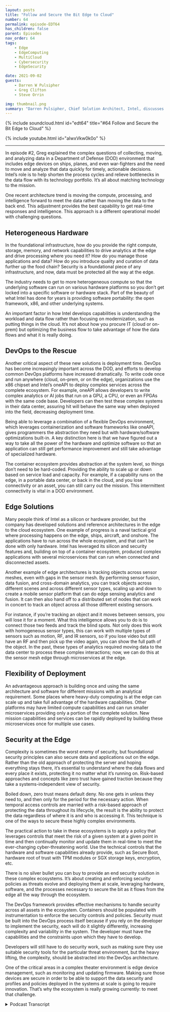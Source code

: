 ```yaml
---
layout: posts
title: "Follow and Secure the Bit Edge to Cloud"
number: 64
permalink: episode-EDT64
has_children: false
parent: Episodes
nav_order: 64
tags:
    - Edge
    - EdgeComputing
    - MultiCloud
    - Cybersecurity
    - EdgeSecurity

date: 2021-09-02
guests:
    - Darren W Pulsipher
    - Greg Clifton
    - Steve Orrin

img: thumbnail.png
summary: "Darren Pulsipher, Chief Solution Architect, Intel, discusses following the bit with Greg Clifton, Director, DOD and Intelligence, Intel, in a follow-up to episode #2, along with Steve Orrin, CTO Federal, Intel, who lends his expertise on security in complex edge to cloud environments."
---
```


{% include soundcloud.html id="edt64" title="#64 Follow and Secure the Bit Edge to Cloud" %}

{% include youtube.html id="aIwxVkw0k0o" %}

---

In episode #2, Greg explained the complex questions of collecting, moving, and analyzing data in a Department of Defense (DOD) environment that includes edge devices on ships, planes, and even war-fighters and the need to move and analyze that data quickly for timely, actionable decisions. Intel’s role is to help shorten the process cycles and relieve bottlenecks in the data flow with its technology portfolio. It’s all about matching technology to the mission.

One recent architecture trend is moving the compute, processing, and intelligence forward to meet the data rather than moving the data to the back end. This adjustment provides the best capability to get real-time responses and intelligence. This approach is a different operational model with challenging questions.

## Heterogeneous Hardware

In the foundational infrastructure, how do you provide the right compute, storage, memory, and network capabilities to drive analytics at the edge and drive processing where you need it? How do you manage those applications and data? How do you introduce quality and curation of data further up the food chain? Security is a foundational piece of any infrastructure, and now, data must be protected all the way at the edge.

The industry needs to get to more heterogeneous compute so that the underlying software can run on various hardware platforms so you don’t get locked into a specific software or hardware stack. Part of the beauty of what Intel has done for years is providing software portability: the open framework, x86, and other underlying systems.

An important factor in how Intel develops capabilities is understanding the workload and data flow rather than focusing on modernization, such as putting things in the cloud. It’s not about how you procure IT (cloud or on-prem) but optimizing the business flow to take advantage of how the data flows and what it is really doing.

## DevOps to the Rescue

Another critical aspect of these new solutions is deployment time. DevOps has become increasingly important across the DOD, and efforts to develop common DevOps platforms have increased dramatically.  To write code once and run anywhere (cloud, on-prem, or on the edge), organizations use the x86 chipset and Intel’s oneAPI to deploy complex services across the complete ecosystem. For example, oneAPI allows developers to write complex analytics or AI jobs that run on a GPU, a CPU, or even an FPGAs with the same code base. Developers can then test these complex systems in their data center, assuring hit will behave the same way when deployed into the field, decreasing deployment time.

Being able to leverage a combination of a flexible DevOps environment, which leverages containerization and software frameworks like oneAPI, gives programmers the abstraction they need but with hardware/software optimizations built-in. A key distinction here is that we have figured out a way to take all the power of the hardware and optimize software so that an application can still get performance improvement and still take advantage of specialized hardware.

The container ecosystem provides abstraction at the system level, so things don’t need to be hard-coded. Providing the ability to scale up or down based on service load and capacity. For example, if a capability runs on the edge, in a portable data center, or back in the cloud, and you lose connectivity or an asset, you can still carry out the mission. This intermittent connectivity is vital in a DOD environment.

## Edge Solutions

Many people think of Intel as a silicon or hardware provider, but the company has developed solutions and reference architectures in the edge to the cloud ecosystem. One example of progress is a naval tactical grid where processing happens on the edge, ships, aircraft, and onshore. The applications have to run across the whole ecosystem, and that can’t be done with only hardware. Intel has leveraged its silicon and security features and, building on top of a container ecosystem, produced complex applications with several microservices that can run when connected and disconnected assets.

Another example of edge architectures is tracking objects across sensor meshes, even with gaps in the sensor mesh.  By performing sensor fusion, data fusion, and cross-domain analytics, you can track objects across different scenes and across different sensor types, scaling up and down to create a mobile sensor platform that can do edge sensing analytics and fusion. It can then also hand off to a distributed set of nodes that can work in concert to track an object across all those different existing sensors.

For instance, if you’re tracking an object and it moves between sensors, you will lose it for a moment. What this intelligence allows you to do is to connect those two feeds and track the blind spots. Not only does this work with homogeneous sensor types, this can work with multiple types of sensors such as motion, RF, and IR sensors, so if you lose video but still have an RF and then pick up the video again, you can show the full path of the object. In the past, these types of analytics required moving data to the data center to process these complex interactions; now, we can do this at the sensor mesh edge through microservices at the edge.

## Flexibility of Deployment

An advantageous approach is building once and using the same architecture and software for different missions with an analytical requirement. Some places where heavy-duty computing is at the edge can scale up and take full advantage of the hardware capabilities. Other platforms may have limited compute capabilities and can run smaller microservices providing only a portion of the complete solution. New mission capabilities and services can be rapidly deployed by building these microservices once for multiple use cases.

## Security at the Edge

Complexity is sometimes the worst enemy of security, but foundational security principles can also secure data and applications out on the edge. Rather than the old approach of protecting the server and hoping everything stays there, it’s essential to understand where the data flows and every place it exists, protecting it no matter what it’s running on. Risk-based approaches and concepts like zero trust have gained traction because they take a systems-independent view of security.

Boiled down, zero trust means default deny. No one gets in unless they need to, and then only for the period for the necessary action. When temporal access controls are married with a risk-based approach of protecting the data throughout its lifecycle, the result is the ability to protect the data regardless of where it is and who is accessing it. This technique is one of the ways to secure these highly complex environments.

The practical action to take in these ecosystems is to apply a policy that leverages controls that meet the risk of a given system at a given point in time and then continually monitor and update them in real-time to meet the ever-changing cyber-threatening world. Use the technical controls that the hardware and software capabilities already provide, such as Secure Boot, hardware root of trust with TPM modules or SGX storage keys, encryption, etc.

There is no silver bullet you can buy to provide an end security solution in these complex ecosystems. It’s about creating and enforcing security policies as threats evolve and deploying them at scale, leveraging hardware, software, and the processes necessary to secure the bit as it flows from the edge all the way through the ecosystem.

The DevOps framework provides effective mechanisms to handle security across all assets in the ecosystem. Containers should be populated with instrumentation to enforce the security controls and policies. Security must be built into the DevOps process itself because if you rely on the developer to implement the security, each will do it slightly differently, increasing complexity and variability in the system. The developer must have the capabilities and the constraints upon which they have to develop.

Developers will still have to do security work, such as making sure they use suitable security tools for the particular threat environment, but the heavy lifting, the complexity, should be abstracted into the DevOps architecture.

One of the critical areas in a complex theater environment is edge device management, such as monitoring and updating firmware.  Making sure those devices are secure in order to be able to support the data security and profiles and policies deployed in the systems at scale is going to require innovation. That’s why the ecosystem is really growing currently: to meet that challenge. 


<details>
<summary> Podcast Transcript </summary>

<p></p>

</details>
